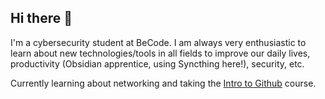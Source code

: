 ## Hi there 👋
I'm a cybersecurity student at BeCode.
I am always very enthusiastic to learn about new technologies/tools in all fields to improve our daily lives, productivity (Obsidian apprentice, using Syncthing here!), security, etc.

Currently learning about networking and taking the [Intro to Github](https://github.com/github-education-experiences/introduction-to-github) course.

<!--
**Trogloduck/Trogloduck** is a ✨ _special_ ✨ repository because its `README.md` (this file) appears on your GitHub profile.

Here are some ideas to get you started:

- 🔭 I’m currently working on ...
- 🌱 I’m currently learning ...
- 👯 I’m looking to collaborate on ...
- 🤔 I’m looking for help with ...
- 💬 Ask me about ...
- 📫 How to reach me: ...
- 😄 Pronouns: ...
- ⚡ Fun fact: ...
-->
